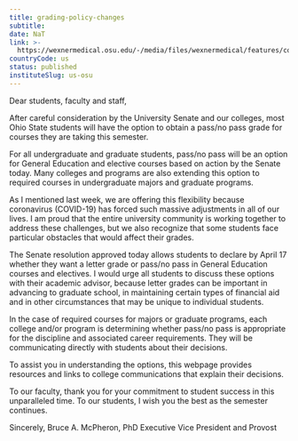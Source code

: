```yaml
---
title: grading-policy-changes
subtitle: 
date: NaT
link: >-
  https://wexnermedical.osu.edu/-/media/files/wexnermedical/features/corona-virus-university-updates/grading-policy-changes-32620.pdf?la=en&hash=D3F89E27362151B007AA4CA5EA25931B17E370A7
countryCode: us
status: published
instituteSlug: us-osu
---
```

Dear students, faculty and staff, 

After careful consideration by the University Senate and our colleges, most Ohio State students will have the option to obtain a pass/no pass grade for courses they are taking this semester. 

For all undergraduate and graduate students, pass/no pass will be an option for General Education and elective courses based on action by the Senate today. Many colleges and programs are also extending this option to required courses in undergraduate majors and graduate programs. 

As I mentioned last week, we are offering this flexibility because coronavirus (COVID-19) has forced such massive adjustments in all of our lives. I am proud that the entire university community is working together to address these challenges, but we also recognize that some students face particular obstacles that would affect their grades. 

The Senate resolution approved today allows students to declare by April 17 whether they want a letter grade or pass/no pass in General Education courses and electives. I would urge all students to discuss these options with their academic advisor, because letter grades can be important in advancing to graduate school, in maintaining certain types of financial aid and in other circumstances that may be unique to individual students. 

In the case of required courses for majors or graduate programs, each college and/or program is determining whether pass/no pass is appropriate for the discipline and associated career requirements. They will be communicating directly with students about their decisions. 

To assist you in understanding the options, this webpage provides resources and links to college communications that explain their decisions. 

To our faculty, thank you for your commitment to student success in this unparalleled time. To our students, I wish you the best as the semester continues. 

Sincerely, 
Bruce A. McPheron, PhD Executive Vice President and Provost